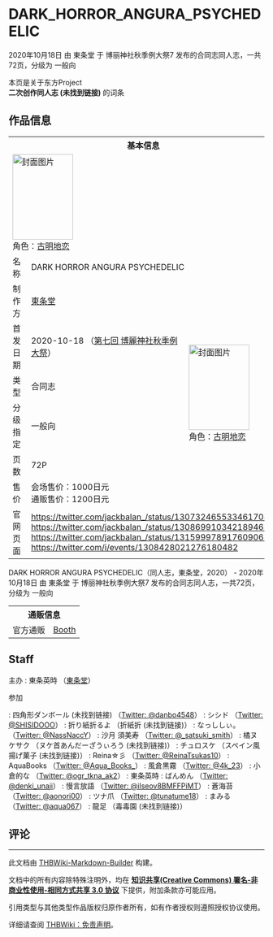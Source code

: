 # DARK_HORROR_ANGURA_PSYCHEDELIC

<!-- source html: G:\repos\THBWiki-Markdown-Builder\THBWikiMarkdown\Temp\main\6\6c\ns0%3ADARK_HORROR_ANGURA_PSYCHEDELIC.html -->

2020年10月18日 由 東条堂 于 博丽神社秋季例大祭7 发布的合同志同人志，一共72页，分级为 一般向

本页是关于东方Project  
 **二次创作同人志 (未找到链接)** 的词条

## 作品信息

<table><tbody><tr><th colspan="3">基本信息</th></tr><tr><td class="cover-artwork-mobile" colspan="2"><a href="./文件-DARK_HORROR_ANGURA_PSYCHEDELIC封面.png.md" class="image" title="封面图片"><img alt="封面图片" src="https://upload.thwiki.cc/thumb/6/6a/DARK_HORROR_ANGURA_PSYCHEDELIC%E5%B0%81%E9%9D%A2.png/119px-DARK_HORROR_ANGURA_PSYCHEDELIC%E5%B0%81%E9%9D%A2.png" decoding="async" loading="lazy" width="119" height="168" srcset="https://upload.thwiki.cc/thumb/6/6a/DARK_HORROR_ANGURA_PSYCHEDELIC%E5%B0%81%E9%9D%A2.png/179px-DARK_HORROR_ANGURA_PSYCHEDELIC%E5%B0%81%E9%9D%A2.png 1.5x, https://upload.thwiki.cc/thumb/6/6a/DARK_HORROR_ANGURA_PSYCHEDELIC%E5%B0%81%E9%9D%A2.png/239px-DARK_HORROR_ANGURA_PSYCHEDELIC%E5%B0%81%E9%9D%A2.png 2x" data-file-width="2109" data-file-height="2963"></a><div class="cover-char">角色：<a href="./古明地恋.md" title="古明地恋">古明地恋</a></div></td>
</tr><tr><td class="label">名称</td><td colspan="2"> DARK HORROR ANGURA PSYCHEDELIC </td></tr><tr><td class="label">制作方</td><td><a href="./東条堂.md" title="東条堂">東条堂</a></td><td class="cover-artwork" rowspan="6" style="min-width:168px;"><a href="./文件-DARK_HORROR_ANGURA_PSYCHEDELIC封面.png.md" class="image" title="封面图片"><img alt="封面图片" src="https://upload.thwiki.cc/thumb/6/6a/DARK_HORROR_ANGURA_PSYCHEDELIC%E5%B0%81%E9%9D%A2.png/119px-DARK_HORROR_ANGURA_PSYCHEDELIC%E5%B0%81%E9%9D%A2.png" decoding="async" loading="lazy" width="119" height="168" srcset="https://upload.thwiki.cc/thumb/6/6a/DARK_HORROR_ANGURA_PSYCHEDELIC%E5%B0%81%E9%9D%A2.png/179px-DARK_HORROR_ANGURA_PSYCHEDELIC%E5%B0%81%E9%9D%A2.png 1.5x, https://upload.thwiki.cc/thumb/6/6a/DARK_HORROR_ANGURA_PSYCHEDELIC%E5%B0%81%E9%9D%A2.png/239px-DARK_HORROR_ANGURA_PSYCHEDELIC%E5%B0%81%E9%9D%A2.png 2x" data-file-width="2109" data-file-height="2963"></a><div class="cover-char">角色：<a href="./古明地恋.md" title="古明地恋">古明地恋</a></div></td>
</tr><tr><td class="label">首发日期</td><td>2020-10-18&#160;（<a href="/展会作品列表?e=%E5%8D%9A%E4%B8%BD%E7%A5%9E%E7%A4%BE%E7%A7%8B%E5%AD%A3%E4%BE%8B%E5%A4%A7%E7%A5%AD%237">第七回 博麗神社秋季例大祭</a>）</td></tr><tr><td class="label">类型</td><td>合同志</td></tr><tr><td class="label">分级指定</td><td>一般向</td></tr><tr><td class="label">页数</td><td>72P</td></tr><tr><td class="label">售价</td><td>会场售价：1000日元<br>通贩售价：1200日元</td></tr>
<tr><td class="label">官网页面</td><td colspan="2"><a rel="nofollow" class="external free" href="https://twitter.com/jackbalan_/status/1307324655334617089">https://twitter.com/jackbalan_/status/1307324655334617089</a><br><a rel="nofollow" class="external free" href="https://twitter.com/jackbalan_/status/1308699103421894657">https://twitter.com/jackbalan_/status/1308699103421894657</a><br><a rel="nofollow" class="external free" href="https://twitter.com/jackbalan_/status/1315999789176090624">https://twitter.com/jackbalan_/status/1315999789176090624</a><br><a rel="nofollow" class="external free" href="https://twitter.com/i/events/1308428021276180482">https://twitter.com/i/events/1308428021276180482</a></td></tr></tbody></table>

DARK HORROR ANGURA PSYCHEDELIC（同人志，東条堂，2020） - 2020年10月18日 由 東条堂 于 博丽神社秋季例大祭7 发布的合同志同人志，一共72页，分级为 一般向

<table><tbody><tr><th colspan="3">通贩信息</th></tr><tr><td class="label">官方通贩</td><td colspan="2"><a rel="nofollow" class="external text" href="https://eiji-toujyou.booth.pm/items/2450545">Booth</a></td></tr></tbody></table>



## Staff
主办
: 東条英時 （[東条堂](./東条堂.md)）

参加

: 四角形ダンボール (未找到链接) （[Twitter: @danbo4548](https://twitter.com/danbo4548)）
: シシド （[Twitter: @SHISIDOOO](https://twitter.com/SHISIDOOO)）
: 折り紙折るよ （折紙折 (未找到链接)）
: なっししぃ。 （[Twitter: @NassNaccY](https://twitter.com/NassNaccY)）
: 沙月 須美寿 （[Twitter: @_satsuki_smith](https://twitter.com/_satsuki_smith)）
: 橘ヌケサク （ヌケ首あんだーざうぃろう (未找到链接)）
: チュロスケ （スペイン風揚げ菓子 (未找到链接)）
: Reina☆彡 （[Twitter: @ReinaTsukas10](https://twitter.com/ReinaTsukas10)）
: AquaBooks （[Twitter: @Aqua_Books_](https://twitter.com/Aqua_Books_)）
: 風倉黒霧 （[Twitter: @4k_23](https://twitter.com/4k_23)）
: 小倉的な （[Twitter: @ogr_tkna_ak2](https://twitter.com/ogr_tkna_ak2)）
: 東条英時
: ばんめん （[Twitter: @denki_unaji](https://twitter.com/denki_unaji)）
: 慢言放語 （[Twitter: @iIseov8BMFFPiMT](https://twitter.com/iIseov8BMFFPiMT)）
: 蒼海苔 （[Twitter: @aonori00](https://twitter.com/aonori00)）
: ツナ爪 （[Twitter: @tunatume18](https://twitter.com/tunatume18)）
: まみる （[Twitter: @aqua067](https://twitter.com/aqua067)）
: 龍足 （毒毒園 (未找到链接)）


## 评论




---

此文档由 [THBWiki-Markdown-Builder](https://github.com/Delsin-Yu/THBWiki-Markdown-Builder) 构建。

文档中的所有内容除特殊注明外，均在 [**知识共享(Creative Commons) 署名-非商业性使用-相同方式共享 3.0 协议**](https://creativecommons.org/licenses/by-sa/3.0/deed.zh-hans) 下提供，附加条款亦可能应用。

引用类型与其他类型作品版权归原作者所有，如有作者授权则遵照授权协议使用。

详细请查阅 [THBWiki：免责声明](https://thbwiki.cc/THBWiki:%E5%85%8D%E8%B4%A3%E5%A3%B0%E6%98%8E)。


